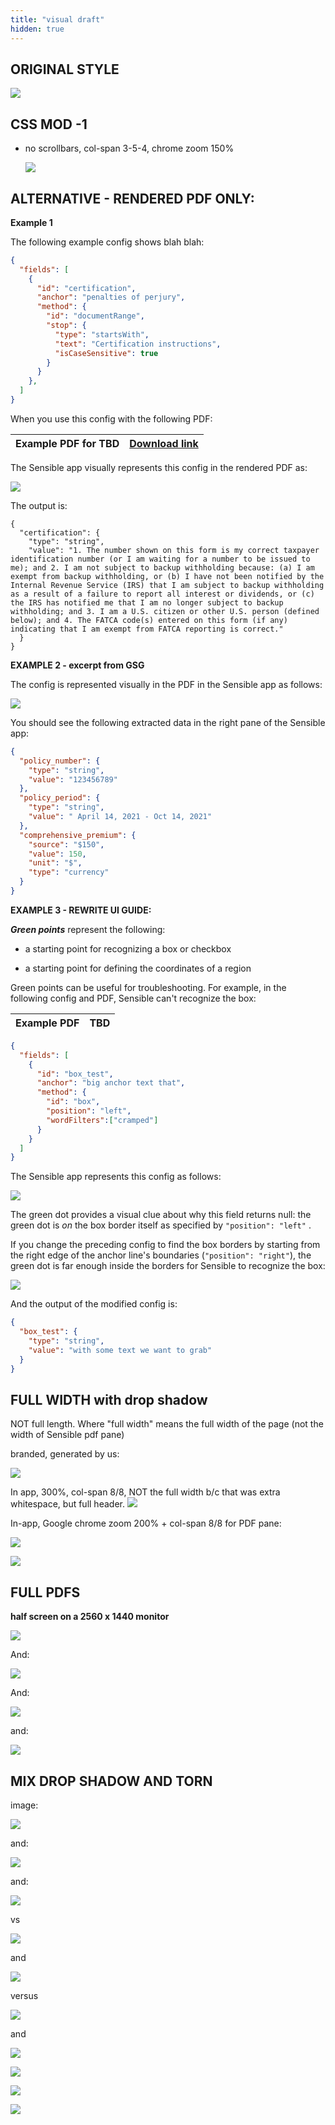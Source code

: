 ```yaml
---
title: "visual draft"
hidden: true
---
```


ORIGINAL STYLE
---


![](https://raw.githubusercontent.com/sensible-hq/sensible-docs/main/readme-sync/assets/v0/images/documentrange_sworn.png)

CSS MOD -1 
----

- no scrollbars, col-span 3-5-4, chrome zoom 150%

  ![](https://raw.githubusercontent.com/sensible-hq/sensible-docs/main/readme-sync/assets/v0/images/style/150.png)

ALTERNATIVE - RENDERED PDF ONLY:
----

**Example 1** 

The following example config shows blah blah:

```json
{
  "fields": [
    {
      "id": "certification",
      "anchor": "penalties of perjury",
      "method": {
        "id": "documentRange",
        "stop": {
          "type": "startsWith",
          "text": "Certification instructions",
          "isCaseSensitive": true
        }
      }
    },
  ]
}
```

When you use this config with the following PDF:

| Example PDF for TBD | [Download link](https://raw.githubusercontent.com/sensible-hq/sensible-docs/main/readme-sync/assets/v0/pdfs/TBD_example.pdf) |
| ------------------- | ------------------------------------------------------------ |
The Sensible app visually represents this config in the rendered PDF as:

![](https://raw.githubusercontent.com/sensible-hq/sensible-docs/main/readme-sync/assets/v0/images/style/pdf_only_1.png)

The output is:

```
{
  "certification": {
    "type": "string",
    "value": "1. The number shown on this form is my correct taxpayer identification number (or I am waiting for a number to be issued to me); and 2. I am not subject to backup withholding because: (a) I am exempt from backup withholding, or (b) I have not been notified by the Internal Revenue Service (IRS) that I am subject to backup withholding as a result of a failure to report all interest or dividends, or (c) the IRS has notified me that I am no longer subject to backup withholding; and 3. I am a U.S. citizen or other U.S. person (defined below); and 4. The FATCA code(s) entered on this form (if any) indicating that I am exempt from FATCA reporting is correct."
  }
}
```



**EXAMPLE 2 - excerpt from GSG**

The config is represented visually in the PDF in the Sensible app as follows:

![](https://raw.githubusercontent.com/sensible-hq/sensible-docs/main/readme-sync/assets/v0/images/style/pdf_2.png)   

You should see the following extracted data in the right pane of the Sensible app:

```json
{
  "policy_number": {
    "type": "string",
    "value": "123456789"
  },
  "policy_period": {
    "type": "string",
    "value": " April 14, 2021 - Oct 14, 2021"
  },
  "comprehensive_premium": {
    "source": "$150",
    "value": 150,
    "unit": "$",
    "type": "currency"
  }
}
```



**EXAMPLE 3 - REWRITE UI GUIDE:**



***Green points*** represent the following:

-  a starting point for recognizing a box or checkbox

-  a starting point for defining the coordinates of a region

Green points can be useful for troubleshooting. For example, in the following config and PDF, Sensible can't recognize the box: 

| Example PDF | TBD  |
| ----------- | ---- |

```json
{
  "fields": [
    {
      "id": "box_test",
      "anchor": "big anchor text that",
      "method": {
        "id": "box",
        "position": "left",
        "wordFilters":["cramped"]
      }
    }
  ]
}
```

The Sensible app represents this config as follows:

![](https://raw.githubusercontent.com/sensible-hq/sensible-docs/main/readme-sync/assets/v0/images/style/pdf_3.png)

The green dot provides a visual clue about why this field returns null: the green dot is *on* the box border itself as specified by `"position": "left"` .



If you change the preceding config to find the box borders by starting from the right edge of the anchor line's boundaries (`"position": "right"`), the green dot is far enough inside the borders for Sensible to recognize the box:

![](https://raw.githubusercontent.com/sensible-hq/sensible-docs/main/readme-sync/assets/v0/images/style/pdf_4.png)

And the output of the modified config is:

```json
{
  "box_test": {
    "type": "string",
    "value": "with some text we want to grab"
  }
}
```

FULL WIDTH with drop shadow
---
NOT full length. Where "full width" means the full width of the page (not the width of Sensible pdf pane)

branded, generated by us:

![](https://raw.githubusercontent.com/sensible-hq/sensible-docs/main/readme-sync/assets/v0/images/style/full_width_1.png)

In app, 300%, col-span 8/8, NOT the full width b/c that was extra whitespace, but full header.
![](https://raw.githubusercontent.com/sensible-hq/sensible-docs/main/readme-sync/assets/v0/images/style/full_width_3.png)

In-app, Google chrome zoom 200% + col-span 8/8 for PDF pane:

![](https://raw.githubusercontent.com/sensible-hq/sensible-docs/main/readme-sync/assets/v0/images/style/full_width_2.png)

![](https://raw.githubusercontent.com/sensible-hq/sensible-docs/main/readme-sync/assets/v0/images/style/full_width_4.png)




FULL PDFS
----

**half screen on a 2560 x 1440 monitor**

![](https://raw.githubusercontent.com/sensible-hq/sensible-docs/main/readme-sync/assets/v0/images/style/full_pdf_1.png)

And:

![](https://raw.githubusercontent.com/sensible-hq/sensible-docs/main/readme-sync/assets/v0/images/style/full_pdf_2.png)

And:

![](https://raw.githubusercontent.com/sensible-hq/sensible-docs/main/readme-sync/assets/v0/images/style/full_pdf_3.png)

and:

![](https://raw.githubusercontent.com/sensible-hq/sensible-docs/main/readme-sync/assets/v0/images/style/full_pdf_4.png)

MIX DROP SHADOW AND TORN
---

image:

![](https://raw.githubusercontent.com/sensible-hq/sensible-docs/main/readme-sync/assets/v0/images/style/mix/pdf_2_crop_width_torn.png)

and:

![](https://raw.githubusercontent.com/sensible-hq/sensible-docs/main/readme-sync/assets/v0/images/style/mix/pdf_3.png)

and:

![](https://raw.githubusercontent.com/sensible-hq/sensible-docs/main/readme-sync/assets/v0/images/style/mix/pdf_3.png)

vs

![](https://raw.githubusercontent.com/sensible-hq/sensible-docs/main/readme-sync/assets/v0/images/style/pdf_1_crop_width.png) 

and

![](https://raw.githubusercontent.com/sensible-hq/sensible-docs/main/readme-sync/assets/v0/images/style/mix/pdf_1_crop_width_torn.png) 

versus

![](https://raw.githubusercontent.com/sensible-hq/sensible-docs/main/readme-sync/assets/v0/images/style/mix/pdf_2_crop_width.png) 

and

![](https://raw.githubusercontent.com/sensible-hq/sensible-docs/main/readme-sync/assets/v0/images/style/mix/pdf_1.png)

![](https://raw.githubusercontent.com/sensible-hq/sensible-docs/main/readme-sync/assets/v0/images/style/mix/pdf_2.png)

![](https://raw.githubusercontent.com/sensible-hq/sensible-docs/main/readme-sync/assets/v0/images/style/mix/pdf_4.png)

![](https://raw.githubusercontent.com/sensible-hq/sensible-docs/main/readme-sync/assets/v0/images/style/mix/pdf_5.png)

